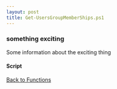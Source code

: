 ```yaml
---
layout: post
title: Get-UsersGroupMemberShips.ps1
---
```


### something exciting

Some information about the exciting thing

#### Script

<script src="https://gist-it.appspot.com/github.com/BanterBoy/scripts-blog/blob/master/PowerShell/functions/activeDirectory/Get-UsersGroupMemberShips.ps1"></script>

<a href="/menu/_pages/functions.html">Back to Functions</a>
